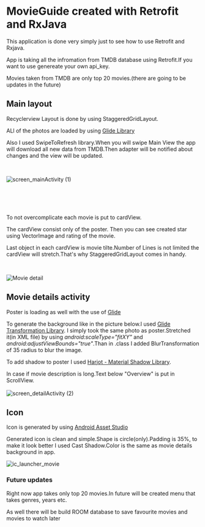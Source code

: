 # MovieGuide created with Retrofit and RxJava

This application is done very simply just to see how to use Retrofit and Rxjava.

App is taking all the infromation from TMDB database using Retrofit.If you want to use genereate your own api_key.

Movies taken from TMDB are only top 20 movies.(there are going to be updates in the future)


## Main layout

Recyclerview
Layout is done by using StaggeredGridLayout.

ALl of the photos are loaded by using [Glide Library](https://bumptech.github.io/glide/)

Also I used SwipeToRefresh library.When you will swipe Main View the app will download all new data from TMDB.Then adapter will be notified about changes and the view will be updated.

<br>

![screen_mainActivity (1)](https://user-images.githubusercontent.com/66402503/85531094-c0489100-b60e-11ea-8e08-54f117fd242c.png)  
<br>
<br>
<br>
<br>
 
 To not overcomplicate each movie is put to cardView.
 
 The cardView consist only of the poster. Then you can see created star using VectorImage and rating of the movie.
 
 Last object in each cardView is movie tilte.Number of Lines is not limited the cardView will stretch.That's why StaggeredGridLayout comes in handy.
 
 <br>
 
![Movie detail](https://user-images.githubusercontent.com/66402503/85530764-7a8bc880-b60e-11ea-9d8f-c1be47714051.png)


## Movie details activity

Poster is loading as well with the use of [Glide](https://bumptech.github.io/glide/)

To generate the background like in the picture below.I used [Glide Transformation Library](https://github.com/wasabeef/glide-transformations).
I simply took the same photo as poster.Stretched it(in XML file) by using *android:scaleType="fitXY"* and *android:adjustViewBounds="true"*.Than in .class I added BlurTransformation of 35 radius to blur the image.

To add shadow to poster I used [Harjot - Material Shadow Library](https://github.com/harjot-oberai/MaterialShadows).

In case if movie description is long.Text below "Overview" is put in ScrollView.
<br>
<br>
![screen_detailActivity (2)](https://user-images.githubusercontent.com/66402503/85538595-541d5b80-b615-11ea-827c-31305aba59e5.png)


## Icon
Icon is generated by using [Android Asset Studio](https://romannurik.github.io/AndroidAssetStudio)

Generated icon is clean and simple.Shape is circle(only).Padding is 35%, to make it look better I used Cast Shadow.Color is the same as movie details background in app.

![ic_launcher_movie](https://user-images.githubusercontent.com/66402503/85525687-96d93680-b609-11ea-8638-368cad867030.png)


### Future updates

Right now app takes only top 20 movies.In future will be created menu that takes genres, years etc.

As well there will be build ROOM database to save favourite movies and movies to watch later

